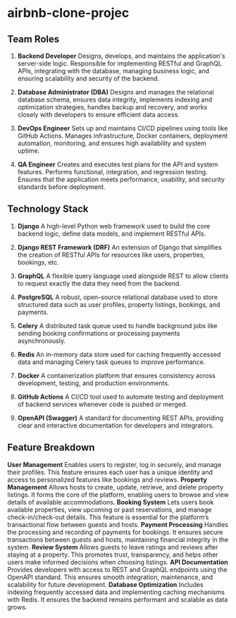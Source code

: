 # airbnb-clone-projec

## Team Roles
1. **Backend Developer**
Designs, develops, and maintains the application's server-side logic. Responsible for implementing RESTful and GraphQL APIs, integrating with the database, managing business logic, and ensuring scalability and security of the backend.

2. **Database Administrator (DBA)**
Designs and manages the relational database schema, ensures data integrity, implements indexing and optimization strategies, handles backup and recovery, and works closely with developers to ensure efficient data access.

3. **DevOps Engineer**
Sets up and maintains CI/CD pipelines using tools like GitHub Actions. Manages infrastructure, Docker containers, deployment automation, monitoring, and ensures high availability and system uptime.

4. **QA Engineer**
Creates and executes test plans for the API and system features. Performs functional, integration, and regression testing. Ensures that the application meets performance, usability, and security standards before deployment.

## Technology Stack
1. **Django**
A high-level Python web framework used to build the core backend logic, define data models, and implement RESTful APIs.

2. **Django REST Framework (DRF)**
An extension of Django that simplifies the creation of RESTful APIs for resources like users, properties, bookings, etc.

3. **GraphQL**
A flexible query language used alongside REST to allow clients to request exactly the data they need from the backend.

4. **PostgreSQL**
A robust, open-source relational database used to store structured data such as user profiles, property listings, bookings, and payments.

5. **Celery**
A distributed task queue used to handle background jobs like sending booking confirmations or processing payments asynchronously.

6. **Redis**
An in-memory data store used for caching frequently accessed data and managing Celery task queues to improve performance.

7. **Docker**
A containerization platform that ensures consistency across development, testing, and production environments.

8. **GitHub Actions**
A CI/CD tool used to automate testing and deployment of backend services whenever code is pushed or merged.

9. **OpenAPI (Swagger)**
A standard for documenting REST APIs, providing clear and interactive documentation for developers and integrators.

## Feature Breakdown
**User Management**
Enables users to register, log in securely, and manage their profiles. This feature ensures each user has a unique identity and access to personalized features like bookings and reviews.
**Property Management**
Allows hosts to create, update, retrieve, and delete property listings. It forms the core of the platform, enabling users to browse and view details of available accommodations.
**Booking System**
Lets users book available properties, view upcoming or past reservations, and manage check-in/check-out details. This feature is essential for the platform’s transactional flow between guests and hosts.
**Payment Processing**
Handles the processing and recording of payments for bookings. It ensures secure transactions between guests and hosts, maintaining financial integrity in the system.
**Review System**
Allows guests to leave ratings and reviews after staying at a property. This promotes trust, transparency, and helps other users make informed decisions when choosing listings.
**API Documentation**
Provides developers with access to REST and GraphQL endpoints using the OpenAPI standard. This ensures smooth integration, maintenance, and scalability for future development.
**Database Optimization**
Includes indexing frequently accessed data and implementing caching mechanisms with Redis. It ensures the backend remains performant and scalable as data grows.

